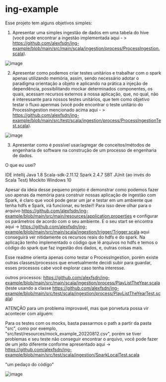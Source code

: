# ing-example

Esse projeto tem alguns objetivos simples:

1. Apresentar uma simples ingestão de dados em uma tabela do hive (você pode encontrar a ingestão implementada aqui - > https://github.com/alexfsdn/ing-example/blob/main/src/main/scala/ingestion/process/ProcessIngestion.scala).


![image](https://user-images.githubusercontent.com/51302698/219902183-154301ef-7e6f-4358-af06-b5824d47e247.png)


2. Apresentar como podemos criar testes unitários e trabalhar com o spark apenas utilizando memória, assim, sendo necessário adotar o paradigma orientação a objeto e aplicando na prática a injeção de dependência, possibilitando mockar determinados componentes, os quais, acessam recursos externos a nossa aplicação, que, no qual, não é interessante para nossos testes unitários, que tem como objetivo testar o fluxo apenmas (você pode encontrar o teste unitário do ProcessIngestion mencionado acima aqui - > https://github.com/alexfsdn/ing-example/blob/main/src/test/scala/ingestion/process/ProcessIngestionTest.scala). 


![image](https://user-images.githubusercontent.com/51302698/219902132-54016da0-73cc-4e2d-9230-694e3ce94e72.png)


3. Apresentar como é possível usar/agregar de conceitos/métodos de engenharia de software na construção de um processo de engenharia de dados.

O que eu usei?

IDE intellij
Java 1.8
Scala-sdk-2.11.12
Spark 2.4.7
SBT
JUnit (ao invés do Scala Test)
Mockito
Windows 10

Apesar da ideia desse pequeno projeto é demonstrar como podemos fazer uso apenas da memória para construir nossas aplicação de ingestão com Spark, é claro que você pode gerar um jar e testar em um ambiente que tenha hdfs e Spark, irá funcionar, eu testei!! Para isso deve olhar para o arquivo https://github.com/alexfsdn/ing-example/blob/main/src/main/resources/application.properties e configurar os parâmetros de acordo com o seu ambiente. E o seu start se encontra aqui -> https://github.com/alexfsdn/ing-example/blob/main/src/main/scala/ingestion/trigger/Trigger.scala aqui conseguirá ver nitidamente os recursos reais do hdfs e do spark. Na aplicação tenho implementado o código que lê arquivos no hdfs e temos o código do spark que faz ingestão dos dados, e, outras coisas mais.

Esse readme orienta apenas como testar o ProcessIngestion, porém existe outras classes/processos que envetualmente decidi subir para guardar, esses processos cabe você explorar caso tenha interesse.

outros processos:
https://github.com/alexfsdn/ing-example/blob/main/src/main/scala/ingestion/process/PlayListTheYear.scala (teste usando a classe https://github.com/alexfsdn/ing-example/blob/main/src/test/scala/ingestion/process/PlayListTheYearTest.scala) 


ATENÇÃO para um problema improvavél, mas que porvetura possa vir acontecer com alguém:

Para os testes com os mocks, basta passarmos o path a partir da pasta "src", como por exemplo, "src/test/resources/mock_example_20220812.csv", porém se tiver problemas e seu teste não conseguir encontrar o arquivo, você pode fazer de um jeito diferente conforme apresentado aqui -> https://github.com/alexfsdn/ing-example/blob/main/src/test/scala/ingestion/SparkLocalTest.scala

"um  pedaço do código"

![image](https://user-images.githubusercontent.com/51302698/219902209-27964dbf-e315-4a71-a2fa-4a7851c5750f.png)

